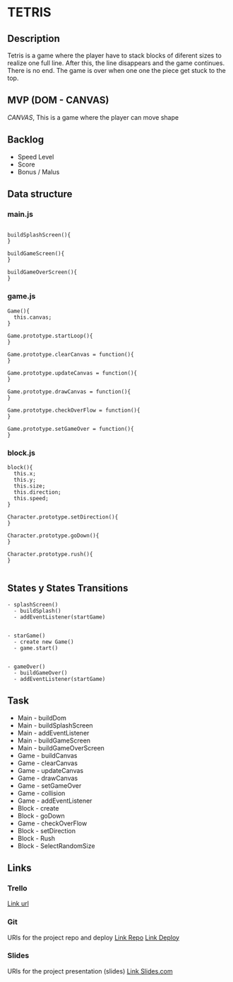 # TETRIS

## Description
Tetris is a game where the player have to stack blocks of diferent sizes to realize one full line. After this, the line disappears and the game continues. There is no end. The game is over when one one the piece get stuck to the top.


## MVP (DOM - CANVAS)
*CANVAS*, This is a game where the player can move shape 

## Backlog
- Speed Level
- Score
- Bonus / Malus


## Data structure

### main.js
```

buildSplashScreen(){
}

buildGameScreen(){
}

buildGameOverScreen(){
}
```

### game.js
```
Game(){
  this.canvas;
}

Game.prototype.startLoop(){
}

Game.prototype.clearCanvas = function(){
}

Game.prototype.updateCanvas = function(){
}

Game.prototype.drawCanvas = function(){ 
}

Game.prototype.checkOverFlow = function(){
}

Game.prototype.setGameOver = function(){
}
```

### block.js
```
block(){
  this.x;
  this.y;
  this.size;
  this.direction;
  this.speed;  
}

Character.prototype.setDirection(){
}

Character.prototype.goDown(){
}

Character.prototype.rush(){
}


```


## States y States Transitions
```
- splashScreen()
  - buildSplash()
  - addEventListener(startGame)
  
  
- starGame()
  - create new Game()
  - game.start()
  
  
- gameOver()
  - buildGameOver()
  - addEventListener(startGame) 
```

## Task
- Main - buildDom
- Main - buildSplashScreen
- Main - addEventListener
- Main - buildGameScreen
- Main - buildGameOverScreen
- Game - buildCanvas
- Game - clearCanvas
- Game - updateCanvas
- Game - drawCanvas
- Game - setGameOver
- Game - collision
- Game - addEventListener
- Block - create
- Block - goDown
- Game - checkOverFlow
- Block - setDirection
- Block - Rush
- Block - SelectRandomSize


## Links


### Trello
[Link url](https://trello.com/b/O2Molfl5/tetris)


### Git
URls for the project repo and deploy
[Link Repo](https://github.com/Gabriel0liver/skull-jumper)
[Link Deploy]()


### Slides
URls for the project presentation (slides)
[Link Slides.com](http://slides.com)
